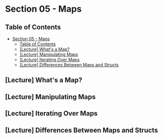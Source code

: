 # Section 05 - Maps

## Table of Contents

- [Section 05 - Maps](#section-05---maps)
  - [Table of Contents](#table-of-contents)
  - [[Lecture] What's a Map?](#lecture-whats-a-map)
  - [[Lecture] Manipulating Maps](#lecture-manipulating-maps)
  - [[Lecture] Iterating Over Maps](#lecture-iterating-over-maps)
  - [[Lecture] Differences Between Maps and Structs](#lecture-differences-between-maps-and-structs)

## [Lecture] What's a Map?
## [Lecture] Manipulating Maps
## [Lecture] Iterating Over Maps
## [Lecture] Differences Between Maps and Structs